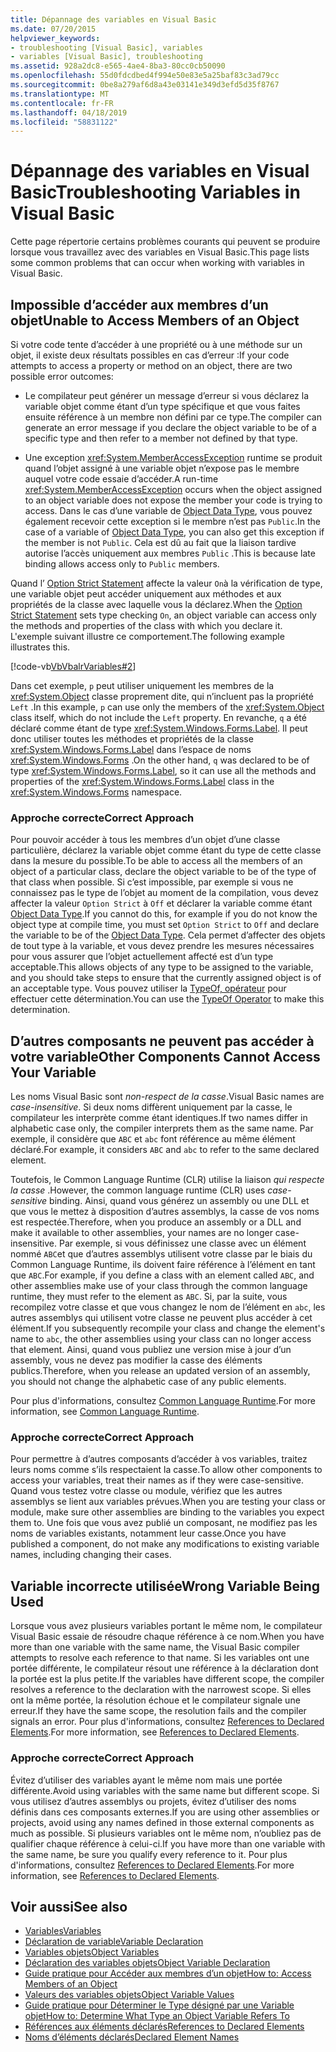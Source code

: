 ```yaml
---
title: Dépannage des variables en Visual Basic
ms.date: 07/20/2015
helpviewer_keywords:
- troubleshooting [Visual Basic], variables
- variables [Visual Basic], troubleshooting
ms.assetid: 928a2dc8-e565-4ae4-8ba3-80cc0cb50090
ms.openlocfilehash: 55d0fdcdbed4f994e50e83e5a25baf83c3ad79cc
ms.sourcegitcommit: 0be8a279af6d8a43e03141e349d3efd5d35f8767
ms.translationtype: MT
ms.contentlocale: fr-FR
ms.lasthandoff: 04/18/2019
ms.locfileid: "58831122"
---
```

# <a name="troubleshooting-variables-in-visual-basic"></a><span data-ttu-id="59452-102">Dépannage des variables en Visual Basic</span><span class="sxs-lookup"><span data-stu-id="59452-102">Troubleshooting Variables in Visual Basic</span></span>
<span data-ttu-id="59452-103">Cette page répertorie certains problèmes courants qui peuvent se produire lorsque vous travaillez avec des variables en Visual Basic.</span><span class="sxs-lookup"><span data-stu-id="59452-103">This page lists some common problems that can occur when working with variables in Visual Basic.</span></span>  
  
## <a name="unable-to-access-members-of-an-object"></a><span data-ttu-id="59452-104">Impossible d’accéder aux membres d’un objet</span><span class="sxs-lookup"><span data-stu-id="59452-104">Unable to Access Members of an Object</span></span>  
 <span data-ttu-id="59452-105">Si votre code tente d’accéder à une propriété ou à une méthode sur un objet, il existe deux résultats possibles en cas d’erreur :</span><span class="sxs-lookup"><span data-stu-id="59452-105">If your code attempts to access a property or method on an object, there are two possible error outcomes:</span></span>  
  
-   <span data-ttu-id="59452-106">Le compilateur peut générer un message d’erreur si vous déclarez la variable objet comme étant d’un type spécifique et que vous faites ensuite référence à un membre non défini par ce type.</span><span class="sxs-lookup"><span data-stu-id="59452-106">The compiler can generate an error message if you declare the object variable to be of a specific type and then refer to a member not defined by that type.</span></span>  
  
-   <span data-ttu-id="59452-107">Une exception <xref:System.MemberAccessException> runtime se produit quand l’objet assigné à une variable objet n’expose pas le membre auquel votre code essaie d’accéder.</span><span class="sxs-lookup"><span data-stu-id="59452-107">A run-time <xref:System.MemberAccessException> occurs when the object assigned to an object variable does not expose the member your code is trying to access.</span></span> <span data-ttu-id="59452-108">Dans le cas d’une variable de [Object Data Type](../../../../visual-basic/language-reference/data-types/object-data-type.md), vous pouvez également recevoir cette exception si le membre n’est pas `Public`.</span><span class="sxs-lookup"><span data-stu-id="59452-108">In the case of a variable of [Object Data Type](../../../../visual-basic/language-reference/data-types/object-data-type.md), you can also get this exception if the member is not `Public`.</span></span> <span data-ttu-id="59452-109">Cela est dû au fait que la liaison tardive autorise l’accès uniquement aux membres `Public` .</span><span class="sxs-lookup"><span data-stu-id="59452-109">This is because late binding allows access only to `Public` members.</span></span>  
  
 <span data-ttu-id="59452-110">Quand l’ [Option Strict Statement](../../../../visual-basic/language-reference/statements/option-strict-statement.md) affecte la valeur `On`à la vérification de type, une variable objet peut accéder uniquement aux méthodes et aux propriétés de la classe avec laquelle vous la déclarez.</span><span class="sxs-lookup"><span data-stu-id="59452-110">When the [Option Strict Statement](../../../../visual-basic/language-reference/statements/option-strict-statement.md) sets type checking `On`, an object variable can access only the methods and properties of the class with which you declare it.</span></span> <span data-ttu-id="59452-111">L'exemple suivant illustre ce comportement.</span><span class="sxs-lookup"><span data-stu-id="59452-111">The following example illustrates this.</span></span>  

 [!code-vb[VbVbalrVariables#2](~/samples/snippets/visualbasic/VS_Snippets_VBCSharp/VbVbalrVariables/VB/Class1.vb#2)]  
  
 <span data-ttu-id="59452-112">Dans cet exemple, `p` peut utiliser uniquement les membres de la <xref:System.Object> classe proprement dite, qui n’incluent pas la propriété `Left` .</span><span class="sxs-lookup"><span data-stu-id="59452-112">In this example, `p` can use only the members of the <xref:System.Object> class itself, which do not include the `Left` property.</span></span> <span data-ttu-id="59452-113">En revanche, `q` a été déclaré comme étant de type <xref:System.Windows.Forms.Label>. Il peut donc utiliser toutes les méthodes et propriétés de la classe <xref:System.Windows.Forms.Label> dans l’espace de noms <xref:System.Windows.Forms> .</span><span class="sxs-lookup"><span data-stu-id="59452-113">On the other hand, `q` was declared to be of type <xref:System.Windows.Forms.Label>, so it can use all the methods and properties of the <xref:System.Windows.Forms.Label> class in the <xref:System.Windows.Forms> namespace.</span></span>  
  
### <a name="correct-approach"></a><span data-ttu-id="59452-114">Approche correcte</span><span class="sxs-lookup"><span data-stu-id="59452-114">Correct Approach</span></span>  
 <span data-ttu-id="59452-115">Pour pouvoir accéder à tous les membres d’un objet d’une classe particulière, déclarez la variable objet comme étant du type de cette classe dans la mesure du possible.</span><span class="sxs-lookup"><span data-stu-id="59452-115">To be able to access all the members of an object of a particular class, declare the object variable to be of the type of that class when possible.</span></span> <span data-ttu-id="59452-116">Si c’est impossible, par exemple si vous ne connaissez pas le type de l’objet au moment de la compilation, vous devez affecter la valeur `Option Strict` à `Off` et déclarer la variable comme étant [Object Data Type](../../../../visual-basic/language-reference/data-types/object-data-type.md).</span><span class="sxs-lookup"><span data-stu-id="59452-116">If you cannot do this, for example if you do not know the object type at compile time, you must set `Option Strict` to `Off` and declare the variable to be of the [Object Data Type](../../../../visual-basic/language-reference/data-types/object-data-type.md).</span></span> <span data-ttu-id="59452-117">Cela permet d’affecter des objets de tout type à la variable, et vous devez prendre les mesures nécessaires pour vous assurer que l’objet actuellement affecté est d’un type acceptable.</span><span class="sxs-lookup"><span data-stu-id="59452-117">This allows objects of any type to be assigned to the variable, and you should take steps to ensure that the currently assigned object is of an acceptable type.</span></span> <span data-ttu-id="59452-118">Vous pouvez utiliser la [TypeOf, opérateur](../../../../visual-basic/language-reference/operators/typeof-operator.md) pour effectuer cette détermination.</span><span class="sxs-lookup"><span data-stu-id="59452-118">You can use the [TypeOf Operator](../../../../visual-basic/language-reference/operators/typeof-operator.md) to make this determination.</span></span>  
  
## <a name="other-components-cannot-access-your-variable"></a><span data-ttu-id="59452-119">D’autres composants ne peuvent pas accéder à votre variable</span><span class="sxs-lookup"><span data-stu-id="59452-119">Other Components Cannot Access Your Variable</span></span>  
 <span data-ttu-id="59452-120">Les noms Visual Basic sont *non-respect de la casse*.</span><span class="sxs-lookup"><span data-stu-id="59452-120">Visual Basic names are *case-insensitive*.</span></span> <span data-ttu-id="59452-121">Si deux noms diffèrent uniquement par la casse, le compilateur les interprète comme étant identiques.</span><span class="sxs-lookup"><span data-stu-id="59452-121">If two names differ in alphabetic case only, the compiler interprets them as the same name.</span></span> <span data-ttu-id="59452-122">Par exemple, il considère que `ABC` et `abc` font référence au même élément déclaré.</span><span class="sxs-lookup"><span data-stu-id="59452-122">For example, it considers `ABC` and `abc` to refer to the same declared element.</span></span>  
  
 <span data-ttu-id="59452-123">Toutefois, le Common Language Runtime (CLR) utilise la liaison *qui respecte la casse* .</span><span class="sxs-lookup"><span data-stu-id="59452-123">However, the common language runtime (CLR) uses *case-sensitive* binding.</span></span> <span data-ttu-id="59452-124">Ainsi, quand vous générez un assembly ou une DLL et que vous le mettez à disposition d’autres assemblys, la casse de vos noms est respectée.</span><span class="sxs-lookup"><span data-stu-id="59452-124">Therefore, when you produce an assembly or a DLL and make it available to other assemblies, your names are no longer case-insensitive.</span></span> <span data-ttu-id="59452-125">Par exemple, si vous définissez une classe avec un élément nommé `ABC`et que d’autres assemblys utilisent votre classe par le biais du Common Language Runtime, ils doivent faire référence à l’élément en tant que `ABC`.</span><span class="sxs-lookup"><span data-stu-id="59452-125">For example, if you define a class with an element called `ABC`, and other assemblies make use of your class through the common language runtime, they must refer to the element as `ABC`.</span></span> <span data-ttu-id="59452-126">Si, par la suite, vous recompilez votre classe et que vous changez le nom de l’élément en `abc`, les autres assemblys qui utilisent votre classe ne peuvent plus accéder à cet élément.</span><span class="sxs-lookup"><span data-stu-id="59452-126">If you subsequently recompile your class and change the element's name to `abc`, the other assemblies using your class can no longer access that element.</span></span> <span data-ttu-id="59452-127">Ainsi, quand vous publiez une version mise à jour d’un assembly, vous ne devez pas modifier la casse des éléments publics.</span><span class="sxs-lookup"><span data-stu-id="59452-127">Therefore, when you release an updated version of an assembly, you should not change the alphabetic case of any public elements.</span></span>  
  
 <span data-ttu-id="59452-128">Pour plus d'informations, consultez [Common Language Runtime](../../../../standard/clr.md).</span><span class="sxs-lookup"><span data-stu-id="59452-128">For more information, see [Common Language Runtime](../../../../standard/clr.md).</span></span>  
  
### <a name="correct-approach"></a><span data-ttu-id="59452-129">Approche correcte</span><span class="sxs-lookup"><span data-stu-id="59452-129">Correct Approach</span></span>  
 <span data-ttu-id="59452-130">Pour permettre à d’autres composants d’accéder à vos variables, traitez leurs noms comme s’ils respectaient la casse.</span><span class="sxs-lookup"><span data-stu-id="59452-130">To allow other components to access your variables, treat their names as if they were case-sensitive.</span></span> <span data-ttu-id="59452-131">Quand vous testez votre classe ou module, vérifiez que les autres assemblys se lient aux variables prévues.</span><span class="sxs-lookup"><span data-stu-id="59452-131">When you are testing your class or module, make sure other assemblies are binding to the variables you expect them to.</span></span> <span data-ttu-id="59452-132">Une fois que vous avez publié un composant, ne modifiez pas les noms de variables existants, notamment leur casse.</span><span class="sxs-lookup"><span data-stu-id="59452-132">Once you have published a component, do not make any modifications to existing variable names, including changing their cases.</span></span>  
  
## <a name="wrong-variable-being-used"></a><span data-ttu-id="59452-133">Variable incorrecte utilisée</span><span class="sxs-lookup"><span data-stu-id="59452-133">Wrong Variable Being Used</span></span>  
 <span data-ttu-id="59452-134">Lorsque vous avez plusieurs variables portant le même nom, le compilateur Visual Basic essaie de résoudre chaque référence à ce nom.</span><span class="sxs-lookup"><span data-stu-id="59452-134">When you have more than one variable with the same name, the Visual Basic compiler attempts to resolve each reference to that name.</span></span> <span data-ttu-id="59452-135">Si les variables ont une portée différente, le compilateur résout une référence à la déclaration dont la portée est la plus petite.</span><span class="sxs-lookup"><span data-stu-id="59452-135">If the variables have different scope, the compiler resolves a reference to the declaration with the narrowest scope.</span></span> <span data-ttu-id="59452-136">Si elles ont la même portée, la résolution échoue et le compilateur signale une erreur.</span><span class="sxs-lookup"><span data-stu-id="59452-136">If they have the same scope, the resolution fails and the compiler signals an error.</span></span> <span data-ttu-id="59452-137">Pour plus d'informations, consultez [References to Declared Elements](../../../../visual-basic/programming-guide/language-features/declared-elements/references-to-declared-elements.md).</span><span class="sxs-lookup"><span data-stu-id="59452-137">For more information, see [References to Declared Elements](../../../../visual-basic/programming-guide/language-features/declared-elements/references-to-declared-elements.md).</span></span>  
  
### <a name="correct-approach"></a><span data-ttu-id="59452-138">Approche correcte</span><span class="sxs-lookup"><span data-stu-id="59452-138">Correct Approach</span></span>  
 <span data-ttu-id="59452-139">Évitez d’utiliser des variables ayant le même nom mais une portée différente.</span><span class="sxs-lookup"><span data-stu-id="59452-139">Avoid using variables with the same name but different scope.</span></span> <span data-ttu-id="59452-140">Si vous utilisez d’autres assemblys ou projets, évitez d’utiliser des noms définis dans ces composants externes.</span><span class="sxs-lookup"><span data-stu-id="59452-140">If you are using other assemblies or projects, avoid using any names defined in those external components as much as possible.</span></span> <span data-ttu-id="59452-141">Si plusieurs variables ont le même nom, n’oubliez pas de qualifier chaque référence à celui-ci.</span><span class="sxs-lookup"><span data-stu-id="59452-141">If you have more than one variable with the same name, be sure you qualify every reference to it.</span></span> <span data-ttu-id="59452-142">Pour plus d'informations, consultez [References to Declared Elements](../../../../visual-basic/programming-guide/language-features/declared-elements/references-to-declared-elements.md).</span><span class="sxs-lookup"><span data-stu-id="59452-142">For more information, see [References to Declared Elements](../../../../visual-basic/programming-guide/language-features/declared-elements/references-to-declared-elements.md).</span></span>  
  
## <a name="see-also"></a><span data-ttu-id="59452-143">Voir aussi</span><span class="sxs-lookup"><span data-stu-id="59452-143">See also</span></span>

- [<span data-ttu-id="59452-144">Variables</span><span class="sxs-lookup"><span data-stu-id="59452-144">Variables</span></span>](../../../../visual-basic/programming-guide/language-features/variables/index.md)
- [<span data-ttu-id="59452-145">Déclaration de variable</span><span class="sxs-lookup"><span data-stu-id="59452-145">Variable Declaration</span></span>](../../../../visual-basic/programming-guide/language-features/variables/variable-declaration.md)
- [<span data-ttu-id="59452-146">Variables objets</span><span class="sxs-lookup"><span data-stu-id="59452-146">Object Variables</span></span>](../../../../visual-basic/programming-guide/language-features/variables/object-variables.md)
- [<span data-ttu-id="59452-147">Déclaration des variables objets</span><span class="sxs-lookup"><span data-stu-id="59452-147">Object Variable Declaration</span></span>](../../../../visual-basic/programming-guide/language-features/variables/object-variable-declaration.md)
- [<span data-ttu-id="59452-148">Guide pratique pour Accéder aux membres d’un objet</span><span class="sxs-lookup"><span data-stu-id="59452-148">How to: Access Members of an Object</span></span>](../../../../visual-basic/programming-guide/language-features/variables/how-to-access-members-of-an-object.md)
- [<span data-ttu-id="59452-149">Valeurs des variables objets</span><span class="sxs-lookup"><span data-stu-id="59452-149">Object Variable Values</span></span>](../../../../visual-basic/programming-guide/language-features/variables/object-variable-values.md)
- [<span data-ttu-id="59452-150">Guide pratique pour Déterminer le Type désigné par une Variable objet</span><span class="sxs-lookup"><span data-stu-id="59452-150">How to: Determine What Type an Object Variable Refers To</span></span>](../../../../visual-basic/programming-guide/language-features/variables/how-to-determine-what-type-an-object-variable-refers-to.md)
- [<span data-ttu-id="59452-151">Références aux éléments déclarés</span><span class="sxs-lookup"><span data-stu-id="59452-151">References to Declared Elements</span></span>](../../../../visual-basic/programming-guide/language-features/declared-elements/references-to-declared-elements.md)
- [<span data-ttu-id="59452-152">Noms d’éléments déclarés</span><span class="sxs-lookup"><span data-stu-id="59452-152">Declared Element Names</span></span>](../../../../visual-basic/programming-guide/language-features/declared-elements/declared-element-names.md)
